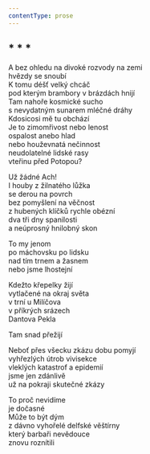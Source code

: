 ```yaml
---
contentType: prose
---
```


## \* \* \*

A bez ohledu na divoké rozvody na zemi  
hvězdy se snoubí  
K tomu déšť velký chcáč  
pod kterým brambory v brázdách hnijí  
Tam nahoře kosmické sucho  
s nevydatným sunarem mléčné dráhy  
Kdosicosi mě tu obchází  
Je to zimomřivost nebo lenost  
ospalost anebo hlad  
nebo houževnatá nečinnost  
neudolatelné lidské rasy  
vteřinu před Potopou?

Už žádné Ach!  
I houby z žilnatého lůžka  
se derou na povrch  
bez pomyšlení na věčnost  
z hubených klíčků rychle obézní  
dva tři dny spanilosti  
a neúprosný hnilobný skon

To my jenom  
po máchovsku po lidsku  
nad tím trnem a žasnem  
nebo jsme lhostejní

Kdežto křepelky žijí  
vytlačené na okraj světa  
v trní u Milíčova  
v příkrých srázech  
Dantova Pekla

Tam snad přežijí

Neboť přes všecku zkázu dobu pomyjí  
vyhřezlých útrob vivisekce  
vleklých katastrof a epidemií  
jsme jen zdánlivě  
už na pokraji skutečné zkázy

To proč nevidíme  
je dočasné  
Může to být dým  
z dávno vyhořelé delfské věštírny  
který barbaři nevědouce  
znovu roznítili
